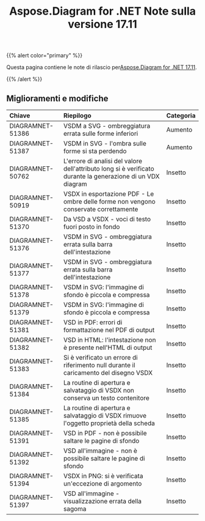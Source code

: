 ﻿---
title: Aspose.Diagram for .NET Note sulla versione 17.11
type: docs
weight: 20
url: /it/net/aspose-diagram-for-net-17-11-release-notes/
---
{{% alert color="primary" %}} 

 Questa pagina contiene le note di rilascio per[Aspose.Diagram for .NET 17.11](https://www.nuget.org/packages/Aspose.Diagram/17.11.0).

{{% /alert %}} 
## **Miglioramenti e modifiche**

|**Chiave**|**Riepilogo**|**Categoria**|
|:- |:- |:- |
|DIAGRAMNET-51386|VSDM a SVG - ombreggiatura errata sulle forme inferiori|Aumento|
|DIAGRAMNET-51387|VSDM in SVG - l'ombra sulle forme si sta perdendo|Aumento|
|DIAGRAMNET-50762|L'errore di analisi del valore dell'attributo long si è verificato durante la generazione di un VDX diagram|Insetto|
|DIAGRAMNET-50919|VSDX in esportazione PDF - Le ombre delle forme non vengono conservate correttamente|Insetto|
|DIAGRAMNET-51370|Da VSD a VSDX - voci di testo fuori posto in fondo|Insetto|
|DIAGRAMNET-51376|VSDM in SVG - ombreggiatura errata sulla barra dell'intestazione|Insetto|
|DIAGRAMNET-51377|VSDM in SVG - ombreggiatura errata sulla barra dell'intestazione|Insetto|
|DIAGRAMNET-51378|VSDM in SVG: l'immagine di sfondo è piccola e compressa|Insetto|
|DIAGRAMNET-51379|VSDM in SVG: l'immagine di sfondo è piccola e compressa|Insetto|
|DIAGRAMNET-51381|VSD in PDF: errori di formattazione nel PDF di output|Insetto|
|DIAGRAMNET-51382|VSD in HTML: l'intestazione non è presente nell'HTML di output|Insetto|
|DIAGRAMNET-51383|Si è verificato un errore di riferimento null durante il caricamento del disegno VSDX|Insetto|
|DIAGRAMNET-51384|La routine di apertura e salvataggio di VSDX non conserva un testo contenitore|Insetto|
|DIAGRAMNET-51385|La routine di apertura e salvataggio di VSDX rimuove l'oggetto proprietà della scheda|Insetto|
|DIAGRAMNET-51391|VSD in PDF - non è possibile saltare le pagine di sfondo|Insetto|
|DIAGRAMNET-51392|VSD all'immagine - non è possibile saltare le pagine di sfondo|Insetto|
|DIAGRAMNET-51394|VSDX in PNG: si è verificata un'eccezione di argomento|Insetto|
|DIAGRAMNET-51397|VSD all'immagine - visualizzazione errata della sagoma|Insetto|


